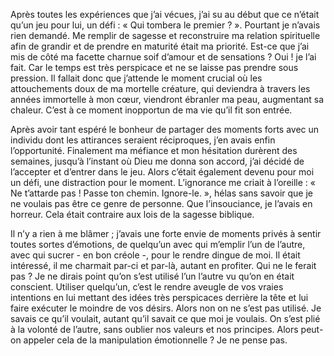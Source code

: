 Après toutes les expériences que j’ai vécues, j’ai su au début que ce n’était qu’un jeu pour lui, un défi : « Qui tombera le premier ? ». Pourtant je n’avais rien demandé. Me remplir de sagesse et reconstruire ma relation spirituelle afin de grandir et de prendre en maturité était ma priorité. Est-ce que j’ai mis de côté ma facette charnue soif d’amour et de sensations ? Oui ! je l’ai fait. Car le temps est très perspicace et ne se laisse pas prendre sous pression. Il fallait donc que j’attende le moment crucial où les attouchements doux de ma mortelle créature, qui deviendra à travers les années immortelle à mon cœur, viendront ébranler ma peau, augmentant sa chaleur. 
C’est à ce moment inopportun de ma vie qu’il fit son entrée.

Après avoir tant espéré le bonheur de partager des moments forts avec un individu dont les attirances seraient réciproques, j’en avais enfin l’opportunité. Finalement ma méfiance et mon hésitation durèrent des semaines, jusqu’à l’instant où Dieu me donna son accord, j’ai décidé de l’accepter et d’entrer dans le jeu. Alors c’était également devenu pour moi un défi, une distraction pour le moment. L’ignorance me criait à l’oreille : « Ne t’attarde pas ! Passe ton chemin. Ignore-le. », hélas sans savoir que je ne voulais pas être ce genre de personne. Que l’insouciance, je l’avais en horreur. Cela était contraire aux lois de la sagesse biblique.

Il n’y a rien à me blâmer ; j’avais une forte envie de moments privés à sentir toutes sortes d’émotions, de quelqu’un avec qui m’emplir l’un de l’autre, avec qui sucrer - en bon créole -, pour le rendre dingue de moi. Il était intéressé, il me charmait par-ci et par-là, autant en profiter. Qui ne le ferait pas ?
Je ne dirais point qu’on s’est utilisé l’un l’autre vu qu’on en était conscient. Utiliser quelqu’un, c’est le rendre aveugle de vos vraies intentions en lui mettant des idées très perspicaces derrière la tête et lui faire exécuter le moindre de vos désirs. Alors non on ne s’est pas utilisé. Je savais ce qu’il voulait, autant qu’il savait ce que moi je voulais. On s’est plié à la volonté de l’autre, sans oublier nos valeurs et nos principes. Alors peut-on appeler cela de la manipulation émotionnelle ? Je ne pense pas.
